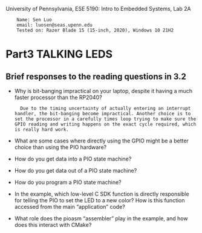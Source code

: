 University of Pennsylvania, ESE 5190: Intro to Embedded Systems, Lab 2A


        Name: Sen Luo
        email: luosen@seas.upenn.edu
        Tested on: Razer Blade 15 (15-inch, 2020), Windows 10 21H2

# Part3 TALKING LEDS

## Brief responses to the reading questions in 3.2

- Why is bit-banging impractical on your laptop, despite it having a much faster processor than the RP2040? 

        Due to the timing uncertainty of actually entering an interrupt handler, the bit-banging become impractical. Another choice is to set the processor in a carefully times loop trying to make sure the GPIO reading and writing happens on the exact cycle required, which is really hard work. 

- What are some cases where directly using the GPIO might be a better choice than using the PIO hardware?  

- How do you get data into a PIO state machine? 

- How do you get data out of a PIO state machine?

- How do you program a PIO state machine? 

- In the example, which low-level C SDK function is directly responsible for telling the PIO to set the LED to a new color? How is this function accessed from the main “application” code? 

- What role does the pioasm “assembler” play in the example, and how does this interact with CMake? 
